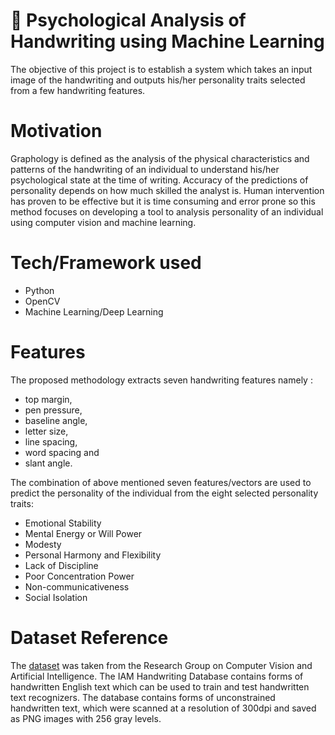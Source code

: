 # :brain: Psychological Analysis of Handwriting using Machine Learning
The objective of this project is to establish a system which takes an input image of the handwriting and outputs his/her personality traits selected from a few handwriting features.

# Motivation
Graphology is defined as the analysis of the physical characteristics and patterns of the handwriting of an individual to understand his/her psychological state at
the time of writing. Accuracy of the predictions of personality depends on how much skilled the analyst is. 
Human intervention has proven to be effective but it is time consuming and error prone so this method focuses on developing a tool to analysis personality of an individual using computer vision and machine learning.

# Tech/Framework used
- Python
- OpenCV
- Machine Learning/Deep Learning

# Features
The proposed methodology extracts seven handwriting features namely :
- top margin,
- pen pressure,
- baseline angle,
- letter size,
- line spacing,
- word spacing and
- slant angle.

The combination of above mentioned seven features/vectors are used to predict the personality of the individual from the eight selected personality traits:
- Emotional Stability
- Mental Energy or Will Power
- Modesty
- Personal Harmony and Flexibility
- Lack of Discipline
- Poor Concentration Power
- Non-communicativeness
- Social Isolation

# Dataset Reference
The [dataset](https://fki.tic.heia-fr.ch/databases/iam-handwriting-database) was taken from the Research Group on Computer Vision and Artificial Intelligence. The IAM Handwriting Database contains forms of handwritten English text which can be used to train and test handwritten text recognizers. The database contains forms of unconstrained handwritten text, which were scanned at a resolution of 300dpi and saved as PNG images with 256 gray levels.

